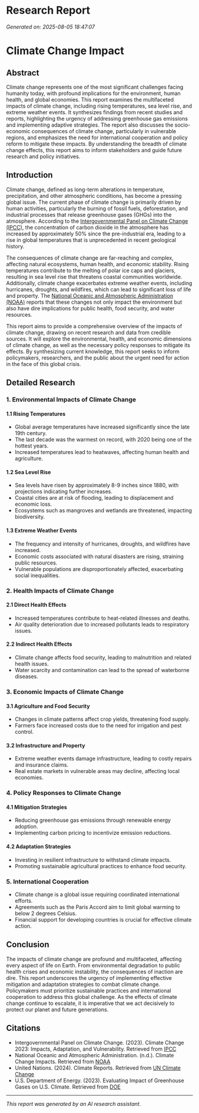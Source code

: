 # Research Report
*Generated on: 2025-08-05 18:47:07*

# Climate Change Impact

## Abstract
Climate change represents one of the most significant challenges facing humanity today, with profound implications for the environment, human health, and global economies. This report examines the multifaceted impacts of climate change, including rising temperatures, sea level rise, and extreme weather events. It synthesizes findings from recent studies and reports, highlighting the urgency of addressing greenhouse gas emissions and implementing adaptive strategies. The report also discusses the socio-economic consequences of climate change, particularly in vulnerable regions, and emphasizes the need for international cooperation and policy reform to mitigate these impacts. By understanding the breadth of climate change effects, this report aims to inform stakeholders and guide future research and policy initiatives.

## Introduction
Climate change, defined as long-term alterations in temperature, precipitation, and other atmospheric conditions, has become a pressing global issue. The current phase of climate change is primarily driven by human activities, particularly the burning of fossil fuels, deforestation, and industrial processes that release greenhouse gases (GHGs) into the atmosphere. According to the [Intergovernmental Panel on Climate Change (IPCC)](https://www.ipcc.ch/report/ar6/syr/downloads/report/IPCC_AR6_SYR_SPM.pdf), the concentration of carbon dioxide in the atmosphere has increased by approximately 50% since the pre-industrial era, leading to a rise in global temperatures that is unprecedented in recent geological history.

The consequences of climate change are far-reaching and complex, affecting natural ecosystems, human health, and economic stability. Rising temperatures contribute to the melting of polar ice caps and glaciers, resulting in sea level rise that threatens coastal communities worldwide. Additionally, climate change exacerbates extreme weather events, including hurricanes, droughts, and wildfires, which can lead to significant loss of life and property. The [National Oceanic and Atmospheric Administration (NOAA)](https://www.noaa.gov/education/resource-collections/climate/climate-change-impacts) reports that these changes not only impact the environment but also have dire implications for public health, food security, and water resources.

This report aims to provide a comprehensive overview of the impacts of climate change, drawing on recent research and data from credible sources. It will explore the environmental, health, and economic dimensions of climate change, as well as the necessary policy responses to mitigate its effects. By synthesizing current knowledge, this report seeks to inform policymakers, researchers, and the public about the urgent need for action in the face of this global crisis.

## Detailed Research
### 1. Environmental Impacts of Climate Change
#### 1.1 Rising Temperatures
- Global average temperatures have increased significantly since the late 19th century.
- The last decade was the warmest on record, with 2020 being one of the hottest years.
- Increased temperatures lead to heatwaves, affecting human health and agriculture.

#### 1.2 Sea Level Rise
- Sea levels have risen by approximately 8-9 inches since 1880, with projections indicating further increases.
- Coastal cities are at risk of flooding, leading to displacement and economic loss.
- Ecosystems such as mangroves and wetlands are threatened, impacting biodiversity.

#### 1.3 Extreme Weather Events
- The frequency and intensity of hurricanes, droughts, and wildfires have increased.
- Economic costs associated with natural disasters are rising, straining public resources.
- Vulnerable populations are disproportionately affected, exacerbating social inequalities.

### 2. Health Impacts of Climate Change
#### 2.1 Direct Health Effects
- Increased temperatures contribute to heat-related illnesses and deaths.
- Air quality deterioration due to increased pollutants leads to respiratory issues.

#### 2.2 Indirect Health Effects
- Climate change affects food security, leading to malnutrition and related health issues.
- Water scarcity and contamination can lead to the spread of waterborne diseases.

### 3. Economic Impacts of Climate Change
#### 3.1 Agriculture and Food Security
- Changes in climate patterns affect crop yields, threatening food supply.
- Farmers face increased costs due to the need for irrigation and pest control.

#### 3.2 Infrastructure and Property
- Extreme weather events damage infrastructure, leading to costly repairs and insurance claims.
- Real estate markets in vulnerable areas may decline, affecting local economies.

### 4. Policy Responses to Climate Change
#### 4.1 Mitigation Strategies
- Reducing greenhouse gas emissions through renewable energy adoption.
- Implementing carbon pricing to incentivize emission reductions.

#### 4.2 Adaptation Strategies
- Investing in resilient infrastructure to withstand climate impacts.
- Promoting sustainable agricultural practices to enhance food security.

### 5. International Cooperation
- Climate change is a global issue requiring coordinated international efforts.
- Agreements such as the Paris Accord aim to limit global warming to below 2 degrees Celsius.
- Financial support for developing countries is crucial for effective climate action.

## Conclusion
The impacts of climate change are profound and multifaceted, affecting every aspect of life on Earth. From environmental degradation to public health crises and economic instability, the consequences of inaction are dire. This report underscores the urgency of implementing effective mitigation and adaptation strategies to combat climate change. Policymakers must prioritize sustainable practices and international cooperation to address this global challenge. As the effects of climate change continue to escalate, it is imperative that we act decisively to protect our planet and future generations.

## Citations
- Intergovernmental Panel on Climate Change. (2023). Climate Change 2023: Impacts, Adaptation, and Vulnerability. Retrieved from [IPCC](https://www.ipcc.ch/report/ar6/syr/downloads/report/IPCC_AR6_SYR_SPM.pdf)
- National Oceanic and Atmospheric Administration. (n.d.). Climate Change Impacts. Retrieved from [NOAA](https://www.noaa.gov/education/resource-collections/climate/climate-change-impacts)
- United Nations. (2024). Climate Reports. Retrieved from [UN Climate Change](https://www.un.org/en/climatechange/reports)
- U.S. Department of Energy. (2023). Evaluating Impact of Greenhouse Gases on U.S. Climate. Retrieved from [DOE](https://www.energy.gov/articles/department-energy-issues-report-evaluating-impact-greenhouse-gasses-us-climate-invites)

---
*This report was generated by an AI research assistant.*
